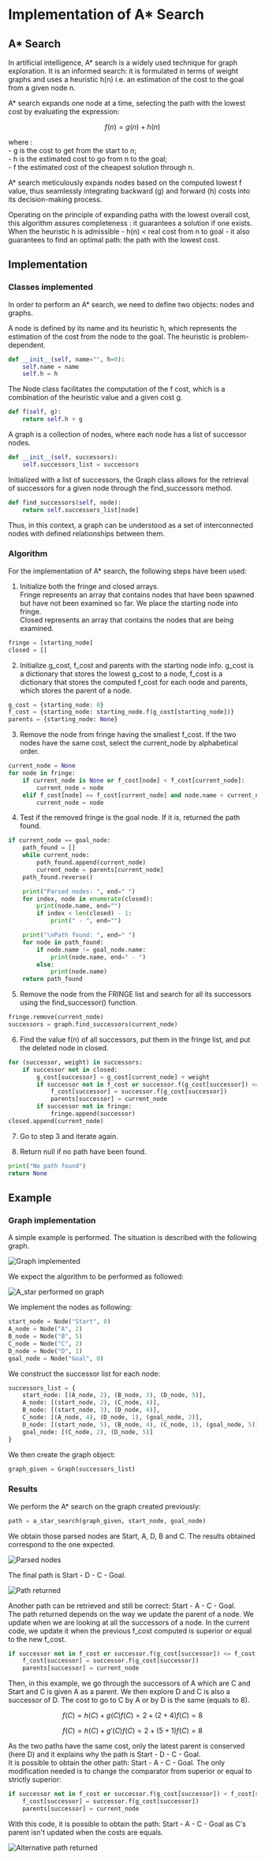 # Implementation of A* Search
## A* Search 

In artificial intelligence, A* search is a widely used technique for graph exploration. It is an informed search: it is formulated in terms of weight graphs and uses a heuristic h(n) i.e. an estimation of the cost to the goal from a given node n.  

A* search expands one node at a time, selecting the path with the lowest cost by evaluating the expression:  

```math
f(n) = g(n) + h(n)
```

where :  
    - g is the cost to get from the start to n;  
    - h is the estimated cost to go from n to the goal;  
    - f the estimated cost of the cheapest solution through n.  

A* search meticulously expands nodes based on the computed lowest f value, thus seamlessly integrating backward (g) and forward (h) costs into its decision-making process.  

Operating on the principle of expanding paths with the lowest overall cost, this algorithm assures completeness : it guarantees a solution if one exists.
When the heuristic h is admissible - h(n) < real cost from n to goal - it also guarantees to find an optimal path: the path with the lowest cost.

## Implementation
### Classes implemented
In order to perform an A* search, we need to define two objects: nodes and graphs.  

A node is defined by its name and its heuristic h, which represents the estimation of the cost from the node to the goal. The heuristic is problem-dependent.  

``` python
def __init__(self, name="", h=0):
    self.name = name
    self.h = h
```

The Node class facilitates the computation of the f cost, which is a combination of the heuristic value and a given cost g. 
``` python
def f(self, g):
    return self.h + g
```

A graph is a collection of nodes, where each node has a list of successor nodes.
``` python
def __init__(self, successors):
    self.successors_list = successors
```
Initialized with a list of successors, the Graph class allows for the retrieval of successors for a given node through the find_successors method. 
``` python
def find_successors(self, node):
    return self.successors_list[node]
```
Thus, in this context, a graph can be understood as a set of interconnected nodes with defined relationships between them.

### Algorithm
For the implementation of A* search, the following steps have been used:

1. Initialize both the fringe and closed arrays.   
Fringe represents an array that contains nodes that have been spawned but have not been examined so far. We place the starting node into fringe.  
Closed represents an array that contains the nodes that are being examined. 

``` python
fringe = [starting_node]
closed = []
```
2. Initialize g_cost, f_cost and parents with the starting node info. 
g_cost is a dictionary that stores the lowest g_cost to a node, f_cost is a dictionary that stores the computed f_cost for each node and parents, which stores the parent of a node. 

``` python
g_cost = {starting_node: 0}
f_cost = {starting_node: starting_node.f(g_cost[starting_node])}
parents = {starting_node: None}
```

3. Remove the node from fringe having the smallest f_cost. If the two nodes have the same cost, select the current_node by alphabetical order.

``` python
current_node = None
for node in fringe:
    if current_node is None or f_cost[node] < f_cost[current_node]:
        current_node = node
    elif f_cost[node] == f_cost[current_node] and node.name < current_node.name:
        current_node = node
```

4. Test if the removed fringe is the goal node. If it is, returned the path found.

``` python
if current_node == goal_node:
    path_found = []
    while current_node:
        path_found.append(current_node)
        current_node = parents[current_node]
    path_found.reverse()

    print("Parsed nodes: ", end=" ")
    for index, node in enumerate(closed):
        print(node.name, end="")
        if index < len(closed) - 1:
            print(" - ", end="")

    print("\nPath found: ", end=" ")
    for node in path_found:
        if node.name != goal_node.name:
            print(node.name, end=" - ")
        else:
            print(node.name)
    return path_found
```

5. Remove the node from the FRINGE list and search for all its successors using the find_successor() function.

``` python
fringe.remove(current_node)
successors = graph.find_successors(current_node)
```

6. Find the value f(n) of all successors, put them in the fringe list, and put the deleted node in closed.

``` python
for (successor, weight) in successors:
    if successor not in closed:
        g_cost[successor] = g_cost[current_node] + weight
        if successor not in f_cost or successor.f(g_cost[successor]) <= f_cost[successor]:
            f_cost[successor] = successor.f(g_cost[successor])
            parents[successor] = current_node
        if successor not in fringe:
            fringe.append(successor)
closed.append(current_node)
```

7. Go to step 3 and iterate again.

8. Return null if no path have been found.

``` python
print("No path found")
return None
```

## Example
### Graph implementation
A simple example is performed. The situation is described with the following graph.

![Graph implemented](images/graph.png)

We expect the algorithm to be performed as followed:

![A_star performed on graph](images/a_star_animated.gif)

We implement the nodes as following: 

``` python
start_node = Node("Start", 0)
A_node = Node("A", 2)
B_node = Node("B", 5)
C_node = Node("C", 2)
D_node = Node("D", 1)
goal_node = Node("Goal", 0)
```

We construct the successor list for each node: 

``` python
successors_list = {
    start_node: [(A_node, 2), (B_node, 3), (D_node, 5)],
    A_node: [(start_node, 2), (C_node, 4)],
    B_node: [(start_node, 3), (D_node, 4)],
    C_node: [(A_node, 4), (D_node, 1), (goal_node, 2)],
    D_node: [(start_node, 5), (B_node, 4), (C_node, 1), (goal_node, 5)],
    goal_node: [(C_node, 2), (D_node, 5)]
}
```

We then create the graph object:

``` python
graph_given = Graph(successors_list)
```

### Results

We perform the A* search on the graph created previously: 

``` python
path = a_star_search(graph_given, start_node, goal_node)
```

We obtain those parsed nodes are Start, A, D, B and C. The results obtained correspond to the one expected.  

![Parsed nodes](images/results_parsed_nodes.png)

The final path is Start - D - C - Goal.  

![Path returned](images/results_path_found.png)

Another path can be retrieved and still be correct: Start - A - C - Goal.  
The path returned depends on the way we update the parent of a node. We update when we are looking at all the successors of a node. In the current code, we update it when the previous f_cost computed is superior or equal to the new f_cost.

``` python
if successor not in f_cost or successor.f(g_cost[successor]) <= f_cost[successor]:
    f_cost[successor] = successor.f(g_cost[successor])
    parents[successor] = current_node
```

Then, in this example, we go through the successors of A which are C and Start and C is given A as a parent. We then explore D and C is also a successor of D. The cost to go to C by A or by D is the same (equals to 8).

``` math
f(C) = h(C) + g(C)
f(C) = 2 + (2 + 4) 
f(C) = 8
```

``` math
f(C) = h(C) + g'(C)
f(C) = 2 + (5 + 1) 
f(C) = 8
```

As the two paths have the same cost, only the latest parent is conserved (here D) and it explains why the path is Start - D - C - Goal.  
It is possible to obtain the other path: Start - A - C - Goal. The only modification needed is to change the comparator from superior or equal to strictly superior: 

``` python
if successor not in f_cost or successor.f(g_cost[successor]) < f_cost[successor]:
    f_cost[successor] = successor.f(g_cost[successor])
    parents[successor] = current_node
```

With this code, it is possible to obtain the path: Start - A - C - Goal as C's parent isn't updated when the costs are equals. 

![Alternative path returned](images/alternative_path.png)
